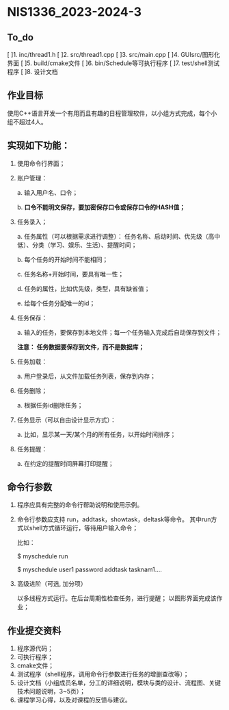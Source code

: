 # NIS1336_2023-2024-3

## To_do
[ ]1. inc/thread1.h
[ ]2. src/thread1.cpp
[ ]3. src/main.cpp
[ ]4. GUIsrc/图形化界面
[ ]5. build/cmake文件
[ ]6. bin/Schedule等可执行程序
[ ]7. test/shell测试程序
[ ]8. 设计文档
 
## 作业目标

 使用C++语言开发一个有用而且有趣的日程管理软件，以小组方式完成，每个小组不超过4人。

## 实现如下功能：

1. 使用命令行界面；
2. 账户管理：

    a. 输入用户名、口令；

    b. **口令不能明文保存，要加密保存口令或保存口令的HASH值；**

3. 任务录入；

    a. 任务属性（可以根据需求进行调整）： 任务名称、启动时间、优先级（高中低）、分类（学习、娱乐、生活）、提醒时间；

    b. 每个任务的开始时间不能相同；

    c. 任务名称+开始时间，要具有唯一性；

    d. 任务的属性，比如优先级，类型，具有缺省值；

    e. 给每个任务分配唯一的id；

4. 任务保存：

    a. 输入的任务，要保存到本地文件；每一个任务输入完成后自动保存到文件；

    **注意： 任务数据要保存到文件，而不是数据库；**

5. 任务加载：

    a. 用户登录后，从文件加载任务列表，保存到内存；

6. 任务删除；

    a. 根据任务id删除任务；

7. 任务显示（可以自由设计显示方式）：

    a. 比如，显示某一天/某个月的所有任务，以开始时间排序；

8. 任务提醒：

    a. 在约定的提醒时间屏幕打印提醒；

 
## 命令行参数

1. 程序应具有完整的命令行帮助说明和使用示例。

2. 命令行参数应支持 run，addtask，showtask，deltask等命令。 其中run方式以shell方式循环运行，等待用户输入命令；

    比如：

    $ myschedule  run     

    $ myschedule  user1 password   addtask  tasknam1….

 
3. 高级进阶（可选, 加分项）

    以多线程方式运行。在后台周期性检查任务，进行提醒；
    以图形界面完成该作业；

 
 ## 作业提交资料

1. 程序源代码；
2. 可执行程序；
3. cmake文件；
4. 测试程序（shell程序，调用命令行参数进行任务的增删查改等）；
5. 设计文档（小组成员名单，分工的详细说明，模块与类的设计、流程图、关键技术问题说明，3~5页）；
6. 课程学习心得，以及对课程的反馈与建议。
